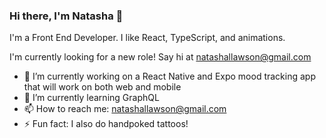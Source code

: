 ### Hi there, I'm Natasha 👋

I'm a Front End Developer. I like React, TypeScript, and animations.

I'm currently looking for a new role! Say hi at natashallawson@gmail.com

- 🔭  I’m currently working on a React Native and Expo mood tracking app that will work on both web and mobile
- 🌱  I’m currently learning GraphQL
- 📫  How to reach me: natashallawson@gmail.com
- ⚡  Fun fact: I also do handpoked tattoos!

<!--
**natasha-93/natasha-93** is a ✨ _special_ ✨ repository because its `README.md` (this file) appears on your GitHub profile.

Here are some ideas to get you started:

- 🔭 I’m currently working on ...
- 🌱 I’m currently learning ...
- 👯 I’m looking to collaborate on ...
- 🤔 I’m looking for help with ...
- 💬 Ask me about ...
- 📫 How to reach me: ...
- 😄 Pronouns: ...
- ⚡ Fun fact: ...
-->
